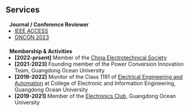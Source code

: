 ## Services
<!-- 
<h4 style="margin:0 10px 0;">Conference Reviewers</h4>

<ul style="margin:0 0 5px;">
  <li><a href="http://cvpr2023.thecvf.com/"><autocolor>IEEE/CVF Conference on Computer Vision and Pattern Recognition (CVPR) 2021-2023</autocolor></a></li>
  <li><a href="http://iccv2021.thecvf.com/"><autocolor>IEEE/CVF International Conference on Computer Vision (ICCV) 2021</autocolor></a></li>
  <li><a href="https://eccv2022.ecva.net/"><autocolor>European Conference on Computer Vision (ECCV) 2022</autocolor></a></li>
</ul> -->

<h4 style="margin:0 10px 0;">Journal / Conference Reviewer</h4>

<ul style="margin:0 0 20px;">
  <li><a href="https://ieeeaccess.ieee.org/" target="_blank"> IEEE ACCESS</a></li>
  <li><a href="https://iten.ieee-ies.org/past-events/2023/2023-oncon-the-2nd-ieee-industrial-electronics-society-annual-online-conference/" target="_blank"> ONCON 2023</a></li>
</ul>

<h4 style="margin:0 10px 0;">Membership & Activities</h4>

<ul style="margin:0 0 20px;">
  <li><strong>[2022-prsent]</strong> Member of the <a href="https://www.ces.org.cn/" target="_blank"> China Electrotechnical Society</a></li>
  <li><strong>[2021-2023]</strong> Founding member of the Power Conversion Innovation Team, Guangdong Ocean University </a></li>
  <li><strong>[2019-2022]</strong> Monitor of the Class 1191 of <a href="https://jwc.gdou.edu.cn/info/1214/6508.htm" target="_blank"> Electrical Engineering and Automation</a> at College of Electronic and Information Engineering, Guangdong Ocean University</li>
  <li><strong>[2019-2021]</strong> Member of the <a href="https://sl.gdou.edu.cn/info/1004/1062.htm" target="_blank"> Electronics Club</a>, Guangdong Ocean University</li>

</ul>
